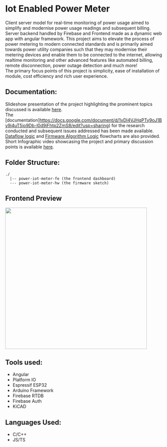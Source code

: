 # Iot Enabled Power Meter
Client server model for real-time monitoring of power usage aimed to simplify and modernise power usage readings and subsequent billing. Server backend handled by Firebase and Frontend made as a dynamic web app with angular framework. This project aims to elevate the process of power metering to modern connected standards and is primarily aimed towards power utility companies such that they may modernise their metering devices and enable them to be connected to the internet, allowing realtime monitoring and other advanced features like automated billing, remote disconnection, power outage detection and much more!  
The primary focus points of this project is simplicity, ease of installation of module, cost efficiency and rich user experience. 

## Documentation:
Slideshow presentation of the project highlighting the prominent topics discussed is available [here](https://docs.google.com/presentation/d/1crQ9AChwzRSzLb8-jiRmHGEgWye28_40_jXuga4SWwA/edit?usp=sharing).  
The [documentation]https://docs.google.com/document/d/1vDl4VJHqPTy9oJ1By9j4uT5io9Db-l0d9iFhtp2ZmS8/edit?usp=sharing) for the research conducted and subsequent issues addressed has been made available.  
[Dataflow logic](https://whimsical.com/data-flow-XnRbm9PbMYaVgHn5g6pd81) and [Firmware Algorithm Logic](https://whimsical.com/firmware-algorithm-PJ4HBDd6Cb4NwG5o3SaENn) flowcharts are also provided.  
Short Infographic video showcasing the project and primary discussion points is available [here](https://www.youtube.com/watch?v=jMkZ5F2Xh4k).

## Folder Structure:
```
./
  |-- power-iot-meter-fe (the frontend dashboard)
  --- power-iot-meter-hw (the firmware sketch)
```

## Frontend Preview
<img src="https://user-images.githubusercontent.com/53912269/200559498-625e208c-8382-45c8-8555-8d6e2301b609.png" width="450">

## Tools used:
- Angular
- Platform IO
- Espressif ESP32
- Arduino Framework
- Firebase RTDB
- Firebase Auth
- KiCAD

## Languages Used: 
- C/C++
- JS/TS
